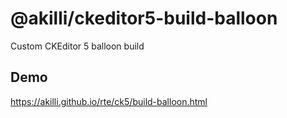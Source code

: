 # @akilli/ckeditor5-build-balloon

Custom CKEditor 5 balloon build

## Demo

https://akilli.github.io/rte/ck5/build-balloon.html
